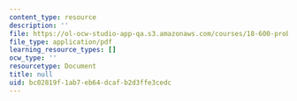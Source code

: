 ```yaml
---
content_type: resource
description: ''
file: https://ol-ocw-studio-app-qa.s3.amazonaws.com/courses/18-600-probability-and-random-variables-fall-2019/bc02819f1ab7eb64dcafb2d3ffe3cedc_MIT18_600F19_lec22.pdf
file_type: application/pdf
learning_resource_types: []
ocw_type: ''
resourcetype: Document
title: null
uid: bc02819f-1ab7-eb64-dcaf-b2d3ffe3cedc
---
```

